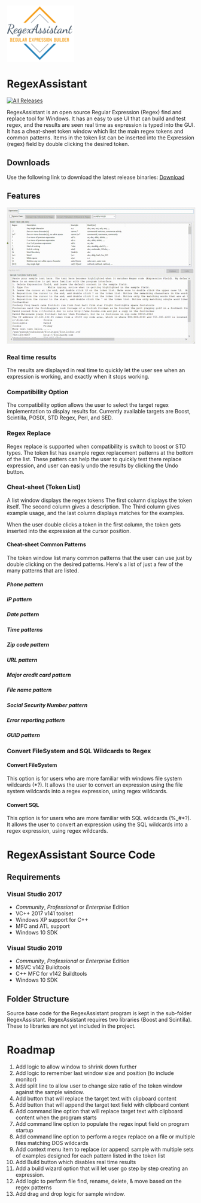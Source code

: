 [![logo](Docs/Logos/RegexAssitant_Logo.png)](https://github.com/David-Maisonave/RegexAssistant)
# RegexAssistant
[![All Releases](https://img.shields.io/github/downloads/David-Maisonave/RegexAssistant/total.svg)](https://github.com/David-Maisonave/RegexAssistant/releases/latest)

RegexAssistant is an open source Regular Expression (Regex) find and replace tool for Windows. 
It has an easy to use UI that can build and test regex, and the results are seen real time as expression is typed into the GUI.
It has a cheat-sheet token window which list the main regex tokens and common patterns. Items in the token list can be inserted into the Expression (regex) field by double clicking the desired token.

## Downloads
Use the following link to download the latest release binaries: [Download](https://github.com/David-Maisonave/RegexAssistant/releases/tag/v1.0.0)

## Features
[![Screenshot1](Docs/ProjectImages/RegexAssistantInAction.png)](https://github.com/David-Maisonave/RegexAssistant)

### Real time results
The results are displayed in real time to quickly let the user see when an expression is working, and exactly when it stops working.

### Compatibility Option
The compatibility option allows the user to select the target regex implementation to display results for.
Currently available targets are Boost, Scintilla, POSIX, STD Regex, Perl, and SED.

### Regex Replace
Regex replace is supported when compatibility is switch to boost or STD types. The token list has example regex replacement patterns at the bottom of the list.
These patters can help the user to quickly test there replace expression, and user can easily undo the results by clicking the Undo button.

### Cheat-sheet (Token List)
A list window displays the regex tokens
The first column displays the token itself.  The second column gives a description.
The Third column gives example usage, and the last column displays matches for the examples.

When the user double clicks a token in the first column, the token gets inserted into the expression at the cursor position.

#### Cheat-sheet Common Patterns
The token window list many common patterns that the user can use just by double clicking on the desired patterns.
Here's a list of just a few of the many patterns that are listed.
##### Phone pattern
##### IP pattern
##### Date pattern
##### Time patterns
##### Zip code pattern
##### URL pattern
##### Major credit card pattern
##### File name pattern
##### Social Security Number pattern
##### Error reporting pattern
##### GUID pattern

### Convert FileSystem and SQL Wildcards to Regex
#### Convert FileSystem
This option is for users who are more familiar with windows file system wildcards (*?).
It allows the user to convert an expression using the file system wildcards into a regex expression, using regex wildcards.

#### Convert SQL
This option is for users who are more familiar with SQL wildcards (%_#*?).
It allows the user to convert an expression using the SQL wildcards into a regex expression, using regex wildcards.

# RegexAssistant Source Code
## Requirements

### Visual Studio 2017

 * *Community*, *Professional* or *Enterprise* Edition
 * VC++ 2017 v141 toolset
 * Windows XP support for C++
 * MFC and ATL support
 * Windows 10 SDK

### Visual Studio 2019

 * *Community*, *Professional* or *Enterprise* Edition
 * MSVC v142 Buildtools
 * C++ MFC for v142 Buildtools
 * Windows 10 SDK

## Folder Structure

Source base code for the RegexAssistant program is kept in the sub-folder RegexAssistant.
RegexAssistant requires two libraries (Boost and Scintilla).  These to libraries are not yet included in the project.

# Roadmap
1.	Add logic to allow window to shrink down further
3.	Add logic to remember last window size and position (to include monitor)
4.	Add split line to allow user to change size ratio of the token window against the sample window.
5.	Add button that will replace the target text with clipboard content
6.	Add button that will append the target text field with clipboard content
7.	Add command line option that will replace target text with clipboard content when the program starts
8.	Add command line option to populate the regex input field on program startup
9.	Add command line option to perform a regex replace on a file or multiple files matching DOS wildcards
10.	Add context menu item to replace (or append) sample with multiple sets of examples designed for each pattern listed in the token  list
11.	Add Build button which disables real time results
12.	Add a build wizard option that will let user go step by step creating an expression.
13.	Add logic to perform file find, rename, delete, & move based on the regex patterns
14.	Add drag and drop logic for sample window.

